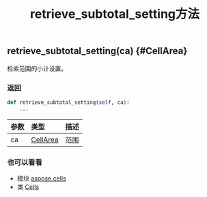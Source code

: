 ﻿---
title: retrieve_subtotal_setting方法
second_title: Aspose.Cells for Python via .NET API 参考文献
description:
type: docs
weight: 830
url: /zh/python-net/aspose.cells/cells/retrieve_subtotal_setting/
is_root: false
---
##  retrieve_subtotal_setting(ca) {#CellArea}
检索范围的小计设置。


### 返回




```python
def retrieve_subtotal_setting(self, ca):
    ...
```


|参数|类型|描述|
| :- | :- | :- |
| ca | [CellArea](/cells/zh/python-net/aspose.cells/cellarea) |范围|



### 也可以看看
* 模块 [aspose.cells](../../)
* 类 [Cells](/cells/zh/python-net/aspose.cells/cells)
